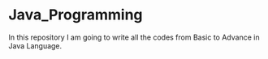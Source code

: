 # Java_Programming
In this repository I am going to write all the codes from Basic to Advance in Java Language.

